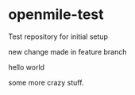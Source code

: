 openmile-test
=============

Test repository for initial setup

new change made in feature branch

hello world

some more crazy stuff.